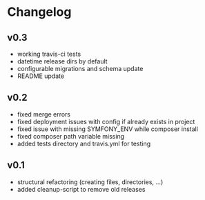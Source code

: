 # Changelog

## v0.3

* working travis-ci tests
* datetime release dirs by default
* configurable migrations and schema update
* README update

## v0.2

* fixed merge errors
* fixed deployment issues with config if already exists in project
* fixed issue with missing SYMFONY_ENV while composer install
* fixed composer path variable missing
* added tests directory and travis.yml for testing

## v0.1

* structural refactoring (creating files, directories, ...)
* added cleanup-script to remove old releases
